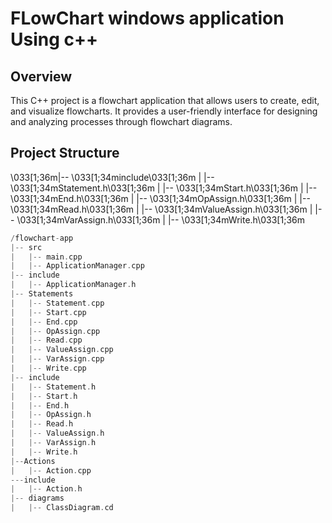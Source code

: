 # FLowChart windows application Using c++

## Overview
This C++ project is a flowchart application that allows users to create, edit, and visualize flowcharts. It provides a user-friendly interface for designing and analyzing processes through flowchart diagrams.

## Project Structure

\033[1;36m|-- \033[1;34minclude\033[1;36m
|   |-- \033[1;34mStatement.h\033[1;36m
|   |-- \033[1;34mStart.h\033[1;36m
|   |-- \033[1;34mEnd.h\033[1;36m
|   |-- \033[1;34mOpAssign.h\033[1;36m
|   |-- \033[1;34mRead.h\033[1;36m
|   |-- \033[1;34mValueAssign.h\033[1;36m
|   |-- \033[1;34mVarAssign.h\033[1;36m
|   |-- \033[1;34mWrite.h\033[1;36m
```C++
/flowchart-app
|-- src
|   |-- main.cpp
|   |-- ApplicationManager.cpp
|-- include
|   |-- ApplicationManager.h
|-- Statements
|   |-- Statement.cpp
|   |-- Start.cpp
|   |-- End.cpp
|   |-- OpAssign.cpp
|   |-- Read.cpp
|   |-- ValueAssign.cpp
|   |-- VarAssign.cpp
|   |-- Write.cpp
|-- include
|   |-- Statement.h
|   |-- Start.h
|   |-- End.h
|   |-- OpAssign.h
|   |-- Read.h
|   |-- ValueAssign.h
|   |-- VarAssign.h
|   |-- Write.h
|--Actions
|   |-- Action.cpp
---include
|   |-- Action.h
|-- diagrams
|   |-- ClassDiagram.cd
```
